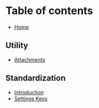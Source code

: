 # Table of contents

* [Home](README.md)

## Utility <a href="#utils" id="utils"></a>

* [Attachments](utils/attachments.md)

## Standardization <a href="#standard" id="standard"></a>

* [Introduction](standard/introduction.md)
* [Settings Keys](standard/settings-keys.md)
